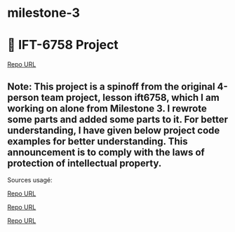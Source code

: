 # milestone-3
# 🏒 IFT-6758 Project
[Repo URL](https://github.com/mansooraliamiri/milestone-3.git)


## Note: This project is a spinoff from the original 4-person team project, lesson ift6758, which I am working on alone from Milestone 3. I rewrote some parts and added some parts to it. For better understanding, I have given below project code examples for better understanding. This announcement is to comply with the laws of protection of intellectual property.

Sources usagé:

[Repo URL](https://github.com/AxelBogos/NHL-Analytics)

[Repo URL](https://github.com/M0rph3e/ift6758-project-main)

[Repo URL](https://github.com/nrjkumar/IFT6758/tree/master)




